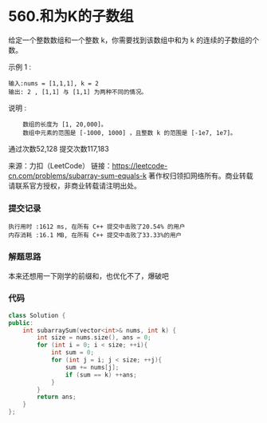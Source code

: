 # 560.和为K的子数组

给定一个整数数组和一个整数 k，你需要找到该数组中和为 k 的连续的子数组的个数。

示例 1 :
```
输入:nums = [1,1,1], k = 2
输出: 2 , [1,1] 与 [1,1] 为两种不同的情况。
```
说明 :
```
    数组的长度为 [1, 20,000]。
    数组中元素的范围是 [-1000, 1000] ，且整数 k 的范围是 [-1e7, 1e7]。
```
通过次数52,128
提交次数117,183


来源：力扣（LeetCode）
链接：https://leetcode-cn.com/problems/subarray-sum-equals-k
著作权归领扣网络所有。商业转载请联系官方授权，非商业转载请注明出处。

### 提交记录

```
执行用时 :1612 ms, 在所有 C++ 提交中击败了20.54% 的用户
内存消耗 :16.1 MB, 在所有 C++ 提交中击败了33.33%的用户
```

### 解题思路
本来还想用一下刚学的前缀和，也优化不了，爆破吧

### 代码

```cpp
class Solution {
public:
    int subarraySum(vector<int>& nums, int k) {
        int size = nums.size(), ans = 0;
        for (int i = 0; i < size; ++i){
            int sum = 0;
            for (int j = i; j < size; ++j){
                sum += nums[j];
                if (sum == k) ++ans;
            }
        }
        return ans;
    }
};
```